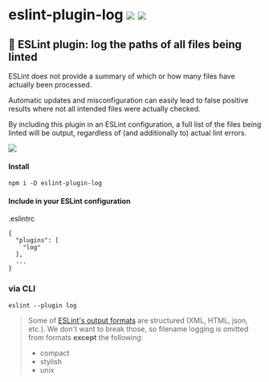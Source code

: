 # eslint-plugin-log [![](https://img.shields.io/npm/v/eslint-plugin-log.svg)](https://www.npmjs.com/package/eslint-plugin-log) [![](https://img.shields.io/badge/source--000000.svg?logo=github&style=social)](https://github.com/omrilotan/eslint-plugin-log)

## 👕 ESLint plugin: log the paths of all files being linted

ESLint does not provide a summary of which or how many files have actually been processed.

Automatic updates and misconfiguration can easily lead to false positive results where not all intended files were actually checked.

By including this plugin in an ESLint configuration, a full list of the files being linted will be output, regardless of (and additionally to) actual lint errors.

![](https://user-images.githubusercontent.com/516342/57578980-24a5a100-749e-11e9-96a8-4aa88ef8f67d.gif)

#### Install
```
npm i -D eslint-plugin-log
```

#### Include in your ESLint configuration
.eslintrc
```
{
  "plugins": [
    "log"
  ],
  ...
}
```

### via CLI
```
eslint --plugin log
```

> Some of [ESLint's output formats](https://eslint.org/docs/user-guide/formatters) are structured (XML, HTML, json, etc.). We don't want to break those, so filename logging is omitted from formats **except** the following:
> - compact
> - stylish
> - unix
